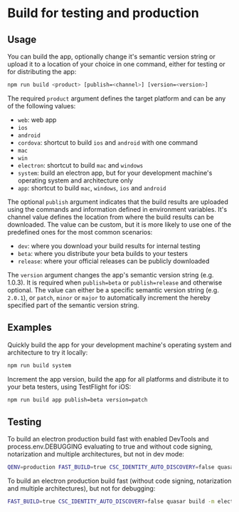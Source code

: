 # Build for testing and production

## Usage

You can build the app, optionally change it's semantic version string or upload it to a location of your choice in one command, either for testing or for distributing the app:

```bash
npm run build <product> [publish=<channel>] [version=<version>]
```

The required `product` argument defines the target platform and can be any of the following values:

* `web`: web app
* `ios`
* `android`
* `cordova`: shortcut to build `ios` and `android` with one command
* `mac`
* `win`
* `electron`: shortcut to build `mac` and `windows`
* `system`: build an electron app, but for your development machine's operating system and architecture only
* `app`: shortcut to build `mac`, `windows`, `ios` and `android`

The optional `publish` argument indicates that the build results are uploaded using the commands and information defined in environment variables. It's channel value defines the location from where the build results can be downloaded. The value can be custom, but it is more likely to use one of the predefined ones for the most common scenarios:

* `dev`: where you download your build results for internal testing
* `beta`: where you distribute your beta builds to your testers
* `release`: where your official releases can be publicly downloaded

The `version` argument changes the app's semantic version string (e.g. 1.0.3). It is required when `publish=beta` or `publish=release` and otherwise optional. The value can either be a specific semantic version string (e.g. `2.0.1`), or `patch`, `minor` or `major` to automatically increment the hereby specified part of the semantic version string.

## Examples

Quickly build the app for your development machine's operating system and architecture to try it locally:

```bash
npm run build system
```

Increment the app version, build the app for all platforms and distribute it to your beta testers, using TestFlight for iOS:

```bash
npm run build app publish=beta version=patch
```

## Testing

To build an electron production build fast with enabled DevTools and process.env.DEBUGGING evaluating to true and without code signing, notarization and multiple architectures, but not in dev mode:

```bash
QENV=production FAST_BUILD=true CSC_IDENTITY_AUTO_DISCOVERY=false quasar build --debug -m electron
```

To build an electron production build fast (without code signing, notarization and multiple architectures), but not for debugging:

```bash
FAST_BUILD=true CSC_IDENTITY_AUTO_DISCOVERY=false quasar build -m electron
```
